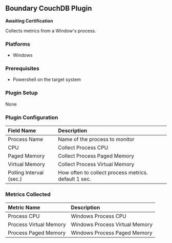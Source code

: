 Boundary CouchDB Plugin
-----------------------

**Awaiting Certification**

Collects metrics from a Window's process.

### Platforms
- Windows

### Prerequisites

- Powershell on the target system

### Plugin Setup

None

### Plugin Configuration

|Field Name             |Description                                         |
|:----------------------|:---------------------------------------------------|
|Process Name           |Name of the process to monitor                      |
|CPU                    |Collect Process CPU                                 |
|Paged Memory           |Collect Process Paged Memory                        |
|Virtual Memory         |Collect Process Virtual Memory                      |
|Polling Interval (sec.)|How often to collect process metrics. default 1 sec.|

### Metrics Collected


|Metric Name           |Description                   |
|:---------------------|:-----------------------------|
|Process CPU           |Windows Process CPU           |
|Process Virtual Memory|Windows Process Virtual Memory|
|Process Paged Memory  |Windows Process Paged Memory  |

